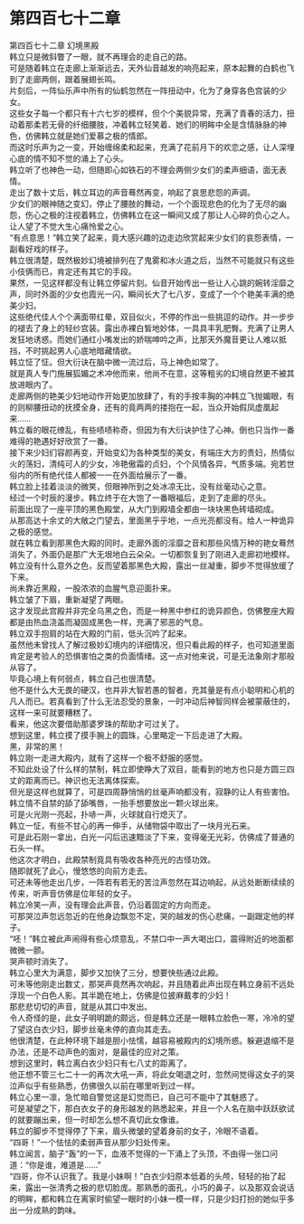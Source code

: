 # 第四百七十二章

第四百七十二章 幻境黑殿\
韩立只是微斜瞥了一眼，就不再理会的走自己的路。\
可是随着韩立在走廊上渐渐远去，天外仙音越发的响亮起来，原本起舞的白鹤也飞到了走廊两侧，跟着展翅长鸣。\
片刻后，一阵仙乐声中所有的仙鹤忽然在一阵扭动中，化为了身穿各色宫装的少女。\
这些女子每一个都只有十六七岁的模样，但个个美貌异常，充满了青春的活力，扭动着那柔若无骨的纤细腰肢，冲着韩立轻笑着、她们的明眸中全是含情脉脉的神色，仿佛韩立就是她们爱慕之极的情郎。\
而这时乐声为之一变，开始缠绵柔和起来，充满了花前月下的欢恋之感，让人深埋心底的情不知不觉的涌上了心头。\
韩立听了也神色一动，但随即心如铁石的不理会两侧少女们的柔声细语，面无表情。\
走出了数十丈后，韩立耳边的声音蓦然再变，响起了哀思悲怨的声调。\
少女们的眼神随之变幻，停止了腰肢的舞动，一个个面现悲色的化为了无尽的幽怨，伤心之极的注视着韩立，仿佛韩立在这一瞬间又成了那让人心碎的负心之人。让人望了不觉大生心痛怜爱之心。\
“有点意思！”韩立笑了起来，竟大感兴趣的边走边欣赏起来少女们的哀怨表情，一副看好戏的样子。\
韩立很清楚，既然极妙幻境被排列在了鬼雾和冰火道之后，当然不可能就只有这些小伎俩而已，肯定还有其它的手段。\
果然，一见这样都没有让韩立停留片刻。仙音开始传出一些让人心跳的婉转淫靡之声，同时外面的少女也霞光一闪，瞬间长大了七八岁，变成了一个个艳美丰满的绝美少妇。\
这些绝代佳人个个满面带红晕，双目似火，不停的作出一些挑逗的动作。并一步步的褪去了身上的轻纱宫装。露出赤裸白皙地妙体，一具具丰乳肥臀。充满了让男人发狂地诱惑。而她们通红小嘴发出的娇喘呻吟之声，比那天外魔音更让人难以抵挡，不时挑起男人心底地暗藏情欲。\
韩立怔了怔。但大衍诀在脑中微一流过后，马上神色如常了。\
就是真人专门施展狐媚之术冲他而来，他尚不在意，这等粗劣的幻境自然更不被其放进眼内了。\
走廊两侧的艳美少妇地动作开始更加放肆了，有的手按丰胸的冲韩立飞抛媚眼，有的则柳腰扭动的抚摸全身，还有的竟两两的搂抱在一起，当众开始假凤虚凰起来……\
韩立看的眼花缭乱，有些啧啧称奇，但因为有大衍诀护住了心神。倒也只当作一番难得的艳遇好好欣赏了一番。\
接下来少妇们容颜再变，开始变幻为各种类型的美女，有端庄大方的贵妇，热情似火的荡妇，清纯可人的少女，冷艳傲霜的贞妇，个个风情各异，气质多端。宛若世俗内的所有绝代佳人都被一一在外面给展示了一番。\
韩立脸上挂着淡淡的微笑，但眼神所到之处冰凉无比，没有丝毫动心之意。\
经过一个时辰的漫步。韩立终于在大饱了一番眼福后，走到了走廊的尽头。\
前面出现了一座平顶的黑色殿堂，从大门到殿墙全都由一块块黑色砖墙砌成。\
从那高达十余丈的大敞之门望去，里面黑乎乎地，一点光亮都没有。给人一种诡异之极的感觉。\
就在韩立看到那黑色大殿的同时。走廊外面的淫靡之音和那些风情万种的艳女蓦然消失了，外面仍是那广大无垠地白云朵朵。一切都恢复到了刚进入走廊初地模样。\
韩立没有什么意外之色，反而望着那黑色大殿，露出一丝凝重，脚步不觉得放缓了下来。\
尚未靠近黑殿，一股浓浓的血腥气息迎面扑来。\
韩立皱了下眉，重新凝望了两眼。\
这才发现此宫殿并非完全乌黑之色，而是一种黑中参红的诡异颜色，仿佛整座大殿都是由热血浇盖而凝固成黑色一样，充满了邪恶的气息。\
韩立双手抱肩的站在大殿的门前，低头沉吟了起来。\
虽然他未曾找人了解过极妙幻境内的详细情况，但只看此殿的样子，也可知道里面肯定是考验人的恐惧害怕之类的负面情绪。这一点对他来说，可是无法象刚才那般从容了。\
毕竟心境上有何弱点，韩立自己也很清楚。\
他不是什么大无畏的硬汉，也并非大智若愚的智者，充其量是有点小聪明和心机的凡人而已。若真看到了什么无法忍受的景象，一时冲动后神智同样会被蒙蔽住的，这样一来可就要糟糕了。\
看来，他这次要借助那婆罗珠的帮助才可过关了。\
想到这里，韩立摸了摸手腕上的圆珠，心里略定一下后走进了大殿。\
黑，非常的黑！\
韩立刚一走进大殿内，就有了这样一个极不舒服的感觉。\
不知此处设了什么样的禁制，韩立即使睁大了双目，能看到的地方也只是方圆三四丈的距离而已。神识也无法离体探索。\
但光是这样也就算了，可是四周静悄悄的丝毫声响都没有，寂静的让人有些害怕。\
韩立情不自禁的舔了舔嘴唇，一抬手想要放出一颗火球出来。\
可是火光刚一亮起，扑哧一声，火球就自行熄灭了。\
韩立一怔，有些不甘心的再一伸手，从储物袋中取出了一块月光石来。\
可是此石刚一拿出，白光一闪后迅速黯淡了下来，变得毫无光彩，仿佛成了普通的石头一样。\
他这次才明白，此殿禁制竟具有吸收各种亮光的古怪功效。\
随即就死了此心，慢悠悠的向前方走去。\
可还未等他走出几步，一阵若有若无的苦泣声忽然在耳边响起，从远处断断续续的传来，听声音仿佛是位年轻的女子。\
韩立冷笑一声，没有理会此声音，仍沿着固定的方向而走。\
可那哭泣声忽远忽近的在他身边飘忽不定，哭的越发的伤心悲痛，一副跟定他的样子。\
“呸！”韩立被此声闹得有些心烦意乱，不禁口中一声大喝出口，震得附近的地面都微微一颤。\
哭声顿时消失了。\
韩立心里大为满意，脚步又加快了三分，想要快些通过此殿。\
可未等他刚走出数丈，那哭声竟然再次响起，并且随着此声出现在韩立身前不远处浮现一个白色人影。其半跪在地上，仿佛是位披麻戴孝的少妇！\
那悲悲切切的声音，就是从其口中发出。\
令人奇怪的是，此女子明明跪的颇远，但是韩立还是一眼韩立脸色一寒，冷冷的望了望这白衣少妇，脚步丝毫未停的直向其走去。\
他很清楚，在此种环境下越是胆小怯懦，越容易被殿内的幻境所惑。躲避退缩不是办法，还是不动声色的面对，是最佳的应对之策。\
想到这里时，韩立离白衣少妇只有七八丈的距离了。\
他正想不管三七二十一的再次大吼一声，将此女喝退之时，忽然间觉得这女子的哭泣声似乎有些熟悉，仿佛很久以前在哪里听到过一样。\
韩立心里一凛，急忙暗自警觉这是幻觉而已，自己可不能中了其魅惑了。\
可是凝望之下，那白衣女子的身形越发的熟悉起来，并且一个人名在脑中跃跃欲试的就要蹦出来，但一时却怎么想不真切此女像谁。\
韩立的脚步不觉得停了下来，眉头微皱的望着身前的女子，冷眼不语着。\
“四哥！”一个怯怯的柔弱声音从那少妇处传来。\
韩立闻言，脑子“轰”的一下，血液不觉得的一下涌上了头顶，不由得一张口问道：“你是谁，难道是……”\
“四哥，你不认识我了。我是小妹啊！”白衣少妇原本低着的头颅，轻轻的抬了起来，露出一张清秀之极的悲切脸庞。那熟悉的面孔，小巧的鼻子，以及那双会说话的明眸，都和韩立在离家时偷望一眼时的小妹一模一样，只是少妇打扮的她似乎多出一分成熟的韵味。
